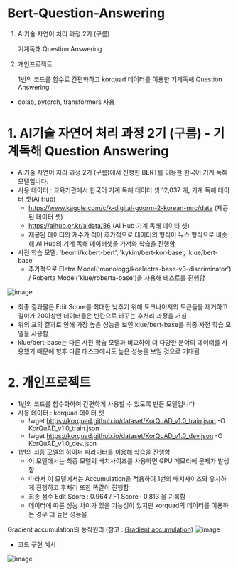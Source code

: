 # Bert-Question-Answering
 1. AI기술 자연어 처리 과정 2기 (구름) 

    기계독해 Question Answering
 2. 개인프로젝트

    1번의 코드를 함수로 간편화하고 korquad 데이터를 이용한 기계독해 Question Answering
    
- colab, pytorch, transformers 사용

# 1. AI기술 자연어 처리 과정 2기 (구름) - 기계독해 Question Answering
 - AI기술 자연어 처리 과정 2기 (구름)에서 진행한 BERT를 이용한 한국어 기계 독해 모델입니다.
 - 사용 데이터 : 교육기관에서 한국어 기계 독해 데이터 셋 12,037 개, 기계 독해 데이터 셋(AI Hub)
   - https://www.kaggle.com/c/k-digital-goorm-2-korean-mrc/data (제공된 데이터 셋)
   - https://aihub.or.kr/aidata/86 (AI Hub 기계 독해 데이터 셋)
   - 제공된 데이터의 개수가 적어 추가적으로 데이터의 형식이 뉴스 형식으로 비슷해 AI Hub의 기계 독해 데이터셋을 가져와 학습을 진행함
 - 사전 학습 모델: 'beomi/kcbert-bert', 'kykim/bert-kor-base', 'klue/bert-base'
   - 추가적으로 Eletra Model('monologg/koelectra-base-v3-discriminator') / Roberta Model('klue/roberta-base')을 사용해 테스트를 진행함

![image](https://user-images.githubusercontent.com/89580953/159446598-45c48177-30b5-4a2c-a1ce-74d65a7437a9.png)


- 최종 결과물은 Edit Score를 최대한 낮추기 위해 토크나이저의 토큰들을 제거하고 길이가 20이상인 데이터들은 빈칸으로 바꾸는 후처리 과정을 거침
- 위의 표의 결과로 인해 가장 높은 성능을 보인 klue/bert-base를 최종 사전 학습 모델을 사용함
- klue/bert-base는 다른 사전 학습 모델과 비교하여 더 다양한 분야의 데이터를 사용했기 때문에 향후 다른 태스크에서도 높은 성능을 보일 것으로 기대됨

# 2. 개인프로젝트
- 1번의 코드를 함수화하여 간편하게 사용할 수 있도록 만든 모델입니다
- 사용 데이터 : korquad 데이터 셋
  - !wget https://korquad.github.io/dataset/KorQuAD_v1.0_train.json -O KorQuAD_v1.0_train.json
  - !wget https://korquad.github.io/dataset/KorQuAD_v1.0_dev.json -O KorQuAD_v1.0_dev.json
- 1번의 최종 모델의 하이퍼 파라미터를 이용해 학습을 진행함 
  - 이 모델에서는 최종 모델의 배치사이즈를 사용하면 GPU 메모리에 문제가 발생함
  - 따라서 이 모델에서는 Accumulation을 적용하여 1번의 배치사이즈와 유사하게 진행하고 후처리 또한 똑같이 진행함
  - 최종 점수 Edit Score : 0.964 / F1 Score : 0.813 을 기록함
  - 데이터에 따른 성능 차이가 있을 가능성이 있지만 korquad의 데이터를 이용하는 경우 더 높은 성능을  

Gradient accumulation의 동작원리 (참고 : [Gradient accumulation](https://velog.io/@twinjuy/OOM%EB%A5%BC-%ED%95%B4%EA%B2%B0%ED%95%98%EA%B8%B0-%EC%9C%84%ED%95%9C-Batch-Accumulation, "Gradient accumulation link"))
![image](https://user-images.githubusercontent.com/89580953/159453437-183b3e29-309f-4e5f-8c3c-c0a3ddbf065c.png)

- 코드 구현 예시

![image](https://user-images.githubusercontent.com/89580953/159452718-8dd937cc-2b57-4c02-b41a-64c5c6d4b53b.png)

